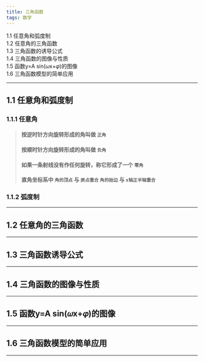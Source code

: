 ```yaml
---
title: 三角函数
tags: 数学
---
```


1.1 任意角和弧度制  
1.2 任意角的三角函数  
1.3 三角函数的诱导公式  
1.4 三角函数的图像与性质  
1.5 函数y=A sin(𝜔x+𝜑)的图像  
1.6 三角函数模型的简单应用  

---
## 1.1 任意角和弧度制

### 1.1.1 任意角

> #### 按逆时针方向旋转形成的角叫做 `正角`
> #### 按顺时针方向旋转形成的角叫做 `负角`
> #### 如果一条射线没有作任何旋转，称它形成了一个 `零角`
> #### 直角坐标系中 `角的顶点` 与 `原点重合` `角的始边` 与 `x轴正半轴重合`

### 1.1.2 弧度制

***
## 1.2 任意角的三角函数
***
## 1.3 三角函数诱导公式
***
## 1.4 三角函数的图像与性质
***
## 1.5 函数y=A sin(𝜔x+𝜑)的图像
***
## 1.6 三角函数模型的简单应用
***
